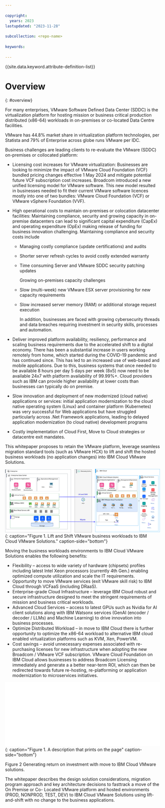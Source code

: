 ```yaml
---

copyright:
  years: 2023
lastupdated: "2023-11-28"

subcollection: <repo-name>

keywords:

---
```


{{site.data.keyword.attribute-definition-list}}

# Overview
{: #overview}



For many enterprises, VMware Software Defined Data Center (SDDC) is the virtualization platform for hosting mission or business critical production distributed (x86-64) workloads in on-premises or co-located Data Centre facilities.

VMware has 44.8% market share in virtualization platform technologies, per Statista and 79% of Enterprise across globe runs VMware per IDC.

Business challenges are leading clients to re-evaluate the VMware (SDDC) on-premises or collocated platform:

-   Licensing cost increases for VMware virtualization: Businesses are looking to minimize the impact of VMware Cloud Foundation (VCF) bundled pricing changes effective 1 May 2024 and mitigate potential future VCF subscription cost increases. Broadcom introduced a new unified licensing model for VMware software. This new model resulted in businesses needed to fit their current VMware software licences mostly into one of two bundles: VMware Cloud Foundation (VCF) or VMware vSphere Foundation (VVF).
-   High operational costs to maintain on-premises or colocation datacenter facilities: Maintaining compliance, security and growing capacity in on-premise datacenters can lead to significant capital expenditure (CapEx) and operating expenditure (OpEx) making release of funding for business innovation challenging. Maintaining compliance and security costs include
    -   Managing costly compliance (update certifications) and audits
    -   Shorter server refresh cycles to avoid costly extended warranty
    -   Time consuming Server and VMware SDDC security patching updates

        Growing on-premises capacity challenges

    -   Slow (multi-week) new VMware ESX server provisioning for new capacity requirements
    -   Slow increased server memory (RAM) or additional storage request execution

        In addition, businesses are faced with growing cybersecurity threads and data breaches requiring investment in security skills, processes and automation.

-   Deliver improved platform availability, resiliency, performance and scaling business requirements due to the accelerated shift to a digital economy. There has been a substantial increase in users working remotely from home, which started during the COVID-19 pandemic and has continued since. This has led to an increased use of web-based and mobile applications. Due to this, business systems that once needed to be available 8 hours per day 5 days per week (8x5) now need to be available 24x7 with platform availability of 99.99%+. Cloud providers such as IBM can provide higher availability at lower costs than businesses can typically do on premise.
-   Slow innovation and deployment of new modernized (cloud native) applications or services: initial application modernization to the cloud native operating system (Linux) and container platform (Kubernetes) was very successful for Web applications but have struggled particularly across .Net Framework applications, leading to delayed application modernization (to cloud native) development programs
-   Costly implementation of Cloud First, Move to Cloud strategies or datacentre exit mandates.

This whitepaper proposes to retain the VMware platform, leverage seamless migration standard tools (such as VMware HCX) to lift and shift the hosted business workloads (no application changes) into IBM Cloud VMware Solutions.


![Pattern overview.](Overview.svg "Lift and Shift VMware business workloads to IBM Cloud VMware Solutions"){: caption="Figure 1. Lift and Shift VMware business workloads to IBM Cloud VMware Solutions." caption-side="bottom"}


Moving the business workloads environments to IBM Cloud VMware Solutions enables the following benefits:

-   Flexibility – access to wide variety of hardware (chipsets) profiles including latest Intel Xeon processors (currently 4th Gen.) enabling optimized compute utilization and scale the IT requirements.
-   Opportunity to move VMware services (exit VMware skill risk) to IBM Cloud through VCFaaS (including DRaaS).
-   Enterprise-grade Cloud Infrastructure – leverage IBM Cloud robust and secure infrastructure designed to meet the stringent requirements of mission and business critical workloads.
-   Advanced Cloud Services – access to latest GPUs such as Nvidia for AI client solutions along with IBM Watsonx services (GenAI (encoder / decoder / LLMs) and Machine Learning) to drive innovation into business processes.
-   Optimize Distributed Workload – in move to IBM Cloud there is further opportunity to optimize the x86-64 workload to alternative IBM cloud enabled virtualization platforms such as KVM, Xen, PowerVM.
-   Cost savings – avoid unnecessary expenses associated with re-purchasing licenses for new infrastructure when adopting the new Broadcom / VMware VCF subscription. VMware Cloud Foundation on IBM Cloud allows businesses to address Broadcom Licensing immediately and generate a a better near-term ROI, which can then be redirected towards future re-hosting, re-platforming or application modernization to microservices initiatives.


![Pattern overview.](ibmcloudvcfroi.svg "Title text that shows on hover here"){: caption="Figure 1. A description that prints on the page" caption-side="bottom"}

Figure 2 Generating return on investment with move to IBM Cloud VMware solutions.

The whitepaper describes the design solution considerations, migration program approach and key architecture decisions to fasttrack a move of the On Premise or Co- Located VMware platform and hosted environments (PROD, NONPROD, TEST, DEV) to IBM Cloud VMware Solutions using lift-and-shift with no change to the business applications.

